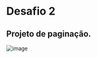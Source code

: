 # Desafio 2

## Projeto de paginação.

![image](https://media.discordapp.net/attachments/836038425541869641/974746325977542686/unknown.png?width=832&height=676)